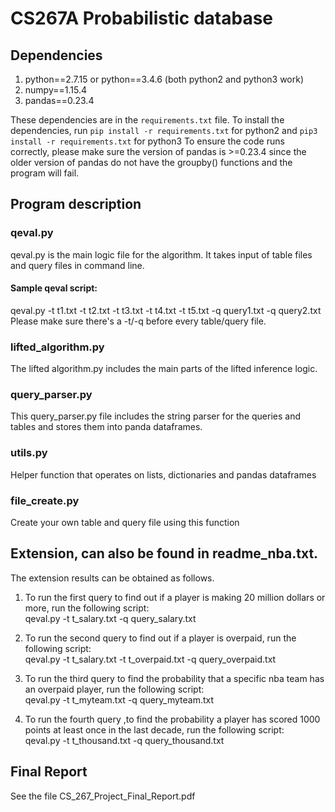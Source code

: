 # CS267A Probabilistic database

## Dependencies
1. python==2.7.15 or python==3.4.6 (both python2 and python3 work)
2. numpy==1.15.4
3. pandas==0.23.4

These dependencies are in the `requirements.txt` file.
To install the dependencies, run
`pip install -r requirements.txt` for python2 and `pip3 install -r requirements.txt` for python3
To ensure the code runs correctly, please make sure the version of pandas is  >=0.23.4 since the older version of pandas do not have the groupby() functions and the program will fail.

## Program description
### qeval.py
qeval.py is the main logic file for the algorithm. It takes input of table files and query files in command line.

#### Sample qeval script:
qeval.py -t t1.txt -t t2.txt -t t3.txt -t t4.txt -t t5.txt -q query1.txt -q query2.txt
Please make sure there's a -t/-q before every table/query file.

### lifted_algorithm.py
The lifted algorithm.py includes the main parts of the lifted inference logic.

###  query_parser.py
This query_parser.py file includes the string parser for the queries and tables and stores them into panda dataframes.

###  utils.py
Helper function that operates on lists, dictionaries and pandas dataframes

###  file_create.py
Create your own table and query file using this function

## Extension, can also be found in readme_nba.txt.
The extension results can be obtained as follows.

1. To run the first query to find out if a player is making 20 million dollars or more, run the following script: <br/>
qeval.py -t t_salary.txt -q query_salary.txt


2. To run the second query to find out if a player is overpaid, run the following script: <br />
qeval.py -t  t_salary.txt   -t t_overpaid.txt -q query_overpaid.txt

3. To run the third query to find the probability that a specific nba team has an overpaid player, run the following script:<br />
qeval.py -t t_myteam.txt -q query_myteam.txt


4. To run the fourth query ,to find the probability a player has scored 1000 points at least once in the last decade, run the following script:<br />
qeval.py -t t_thousand.txt -q query_thousand.txt

## Final Report
See the file CS_267_Project_Final_Report.pdf
